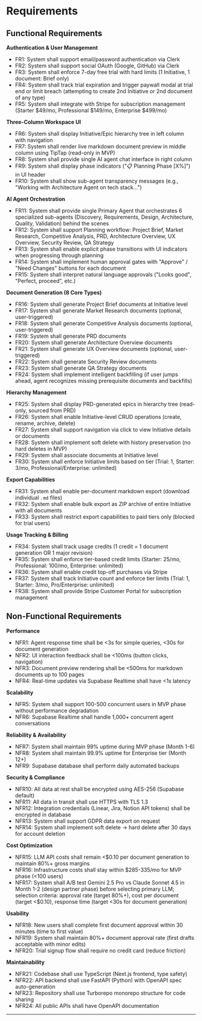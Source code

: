 # Requirements

## Functional Requirements

**Authentication & User Management**
- FR1: System shall support email/password authentication via Clerk
- FR2: System shall support social OAuth (Google, GitHub) via Clerk
- FR3: System shall enforce 7-day free trial with hard limits (1 Initiative, 1 document: Brief only)
- FR4: System shall track trial expiration and trigger paywall modal at trial end or limit breach (attempting to create 2nd Initiative or 2nd document of any type)
- FR5: System shall integrate with Stripe for subscription management (Starter $49/mo, Professional $149/mo, Enterprise $499/mo)

**Three-Column Workspace UI**
- FR6: System shall display Initiative/Epic hierarchy tree in left column with navigation
- FR7: System shall render live markdown document preview in middle column using TipTap (read-only in MVP)
- FR8: System shall provide single AI agent chat interface in right column
- FR9: System shall display phase indicators ("📋 Planning Phase [X%]") in UI header
- FR10: System shall show sub-agent transparency messages (e.g., "Working with Architecture Agent on tech stack...")

**AI Agent Orchestration**
- FR11: System shall provide single Primary Agent that orchestrates 6 specialized sub-agents (Discovery, Requirements, Design, Architecture, Quality, Validation) behind the scenes
- FR12: System shall support Planning workflow: Project Brief, Market Research, Competitive Analysis, PRD, Architecture Overview, UX Overview, Security Review, QA Strategy
- FR13: System shall enable explicit phase transitions with UI indicators when progressing through planning
- FR14: System shall implement human approval gates with "Approve" / "Need Changes" buttons for each document
- FR15: System shall interpret natural language approvals ("Looks good", "Perfect, proceed", etc.)

**Document Generation (8 Core Types)**
- FR16: System shall generate Project Brief documents at Initiative level
- FR17: System shall generate Market Research documents (optional, user-triggered)
- FR18: System shall generate Competitive Analysis documents (optional, user-triggered)
- FR19: System shall generate PRD documents
- FR20: System shall generate Architecture Overview documents
- FR21: System shall generate UX Overview documents (optional, user-triggered)
- FR22: System shall generate Security Review documents
- FR23: System shall generate QA Strategy documents
- FR24: System shall implement intelligent backfilling (if user jumps ahead, agent recognizes missing prerequisite documents and backfills)

**Hierarchy Management**
- FR25: System shall display PRD-generated epics in hierarchy tree (read-only, sourced from PRD)
- FR26: System shall enable Initiative-level CRUD operations (create, rename, archive, delete)
- FR27: System shall support navigation via click to view Initiative details or documents
- FR28: System shall implement soft delete with history preservation (no hard deletes in MVP)
- FR29: System shall associate documents at Initiative level
- FR30: System shall enforce Initiative limits based on tier (Trial: 1, Starter: 3/mo, Professional/Enterprise: unlimited)

**Export Capabilities**
- FR31: System shall enable per-document markdown export (download individual `.md` files)
- FR32: System shall enable bulk export as ZIP archive of entire Initiative with all documents
- FR33: System shall restrict export capabilities to paid tiers only (blocked for trial users)

**Usage Tracking & Billing**
- FR34: System shall track usage credits (1 credit = 1 document generation OR 1 major revision)
- FR35: System shall enforce tier-based credit limits (Starter: 25/mo, Professional: 100/mo, Enterprise: unlimited)
- FR36: System shall enable credit top-off purchases via Stripe
- FR37: System shall track Initiative count and enforce tier limits (Trial: 1, Starter: 3/mo, Pro/Enterprise: unlimited)
- FR38: System shall provide Stripe Customer Portal for subscription management

## Non-Functional Requirements

**Performance**
- NFR1: Agent response time shall be <3s for simple queries, <30s for document generation
- NFR2: UI interaction feedback shall be <100ms (button clicks, navigation)
- NFR3: Document preview rendering shall be <500ms for markdown documents up to 100 pages
- NFR4: Real-time updates via Supabase Realtime shall have <1s latency

**Scalability**
- NFR5: System shall support 100-500 concurrent users in MVP phase without performance degradation
- NFR6: Supabase Realtime shall handle 1,000+ concurrent agent conversations

**Reliability & Availability**
- NFR7: System shall maintain 99% uptime during MVP phase (Month 1-6)
- NFR8: System shall maintain 99.9% uptime for Enterprise tier (Month 12+)
- NFR9: Supabase database shall perform daily automated backups

**Security & Compliance**
- NFR10: All data at rest shall be encrypted using AES-256 (Supabase default)
- NFR11: All data in transit shall use HTTPS with TLS 1.3
- NFR12: Integration credentials (Linear, Jira, Notion API tokens) shall be encrypted in database
- NFR13: System shall support GDPR data export on request
- NFR14: System shall implement soft delete → hard delete after 30 days for account deletion

**Cost Optimization**
- NFR15: LLM API costs shall remain <$0.10 per document generation to maintain 80%+ gross margins
- NFR16: Infrastructure costs shall stay within $285-335/mo for MVP phase (<100 users)
- NFR17: System shall A/B test Gemini 2.5 Pro vs Claude Sonnet 4.5 in Month 1-2 (design partner phase) before selecting primary LLM; selection criteria: approval rate (target 80%+), cost per document (target <$0.10), response time (target <30s for document generation)

**Usability**
- NFR18: New users shall complete first document approval within 30 minutes (time to first value)
- NFR19: System shall maintain 80%+ document approval rate (first drafts acceptable with minor edits)
- NFR20: Trial signup flow shall require no credit card (reduce friction)

**Maintainability**
- NFR21: Codebase shall use TypeScript (Next.js frontend, type safety)
- NFR22: API backend shall use FastAPI (Python) with OpenAPI spec auto-generation
- NFR23: Repository shall use Turborepo monorepo structure for code sharing
- NFR24: All public APIs shall have OpenAPI documentation

---
